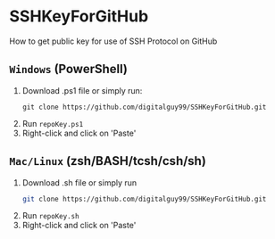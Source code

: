 # SSHKeyForGitHub
How to get public key for use of SSH Protocol on GitHub

## ` Windows ` (PowerShell)

1. Download .ps1 file or simply run:
    ```pwsh
    git clone https://github.com/digitalguy99/SSHKeyForGitHub.git
    ```
2. Run `repoKey.ps1`
3. Right-click and click on 'Paste'


## ` Mac/Linux ` (zsh/BASH/tcsh/csh/sh)

1. Download .sh file or simply run
   ```bash
   git clone https://github.com/digitalguy99/SSHKeyForGitHub.git
   ``` 
2. Run `repoKey.sh`
3. Right-click and click on 'Paste'